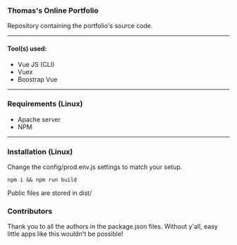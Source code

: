 ### Thomas's Online Portfolio
Repository containing the portfolio's source code.

***

#### **Tool(s) used**:

- Vue JS (CLI)
- Vuex
- Boostrap Vue

***

### **Requirements** (Linux)

- Apache server
- NPM

***

### **Installation** (Linux)

Change the config/prod.env.js settings to match your setup.

```npm i && npm run build```

Public files are stored in dist/

### **Contributors**

Thank you to all the authors in the package.json files. Without y'all, easy little apps like this wouldn't be possible!
